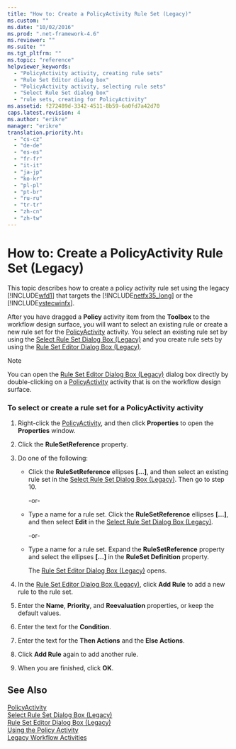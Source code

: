 ```yaml
---
title: "How to: Create a PolicyActivity Rule Set (Legacy)"
ms.custom: ""
ms.date: "10/02/2016"
ms.prod: ".net-framework-4.6"
ms.reviewer: ""
ms.suite: ""
ms.tgt_pltfrm: ""
ms.topic: "reference"
helpviewer_keywords: 
  - "PolicyActivity activity, creating rule sets"
  - "Rule Set Editor dialog box"
  - "PolicyActivity activity, selecting rule sets"
  - "Select Rule Set dialog box"
  - "rule sets, creating for PolicyActivity"
ms.assetid: f272489d-3342-4511-8b59-6a0fd7a42d70
caps.latest.revision: 4
ms.author: "erikre"
manager: "erikre"
translation.priority.ht: 
  - "cs-cz"
  - "de-de"
  - "es-es"
  - "fr-fr"
  - "it-it"
  - "ja-jp"
  - "ko-kr"
  - "pl-pl"
  - "pt-br"
  - "ru-ru"
  - "tr-tr"
  - "zh-cn"
  - "zh-tw"
---
```

# How to: Create a PolicyActivity Rule Set (Legacy)
This topic describes how to create a policy activity rule set using the legacy [!INCLUDE[wfd1](../workflowdesigner/includes/wfd1_md.md)] that targets the [!INCLUDE[netfx35_long](../workflowdesigner/includes/netfx35_long_md.md)] or the [!INCLUDE[vstecwinfx](../workflowdesigner/includes/vstecwinfx_md.md)].  
  
 After you have dragged a **Policy** activity item from the **Toolbox** to the workflow design surface, you will want to select an existing rule or create a new rule set for the [PolicyActivity](http://go.microsoft.com/fwlink?LinkID=65019) activity. You select an existing rule set by using the [Select Rule Set Dialog Box (Legacy)](../workflowdesigner/select-rule-set-dialog-box--legacy-.md) and you create rule sets by using the [Rule Set Editor Dialog Box (Legacy)](../workflowdesigner/rule-set-editor-dialog-box--legacy-.md).  
  
> [!NOTE]
>  You can open the [Rule Set Editor Dialog Box (Legacy)](../workflowdesigner/rule-set-editor-dialog-box--legacy-.md) dialog box directly by double-clicking on a [PolicyActivity](http://go.microsoft.com/fwlink?LinkID=65019) activity that is on the workflow design surface.  
  
### To select or create a rule set for a PolicyActivity activity  
  
1.  Right-click the [PolicyActivity](http://go.microsoft.com/fwlink?LinkID=65019), and then click **Properties** to open the **Properties** window.  
  
2.  Click the **RuleSetReference** property.  
  
3.  Do one of the following:  
  
    -   Click the **RuleSetReference** ellipses **[…]**, and then select an existing rule set in the [Select Rule Set Dialog Box (Legacy)](../workflowdesigner/select-rule-set-dialog-box--legacy-.md). Then go to step 10.  
  
         -or-  
  
    -   Type a name for a rule set. Click the **RuleSetReference** ellipses **[…]**, and then select **Edit** in the [Select Rule Set Dialog Box (Legacy)](../workflowdesigner/select-rule-set-dialog-box--legacy-.md).  
  
         -or-  
  
    -   Type a name for a rule set. Expand the **RuleSetReference** property and select the ellipses **[…]** in the **RuleSet Definition** property.  
  
         The [Rule Set Editor Dialog Box (Legacy)](../workflowdesigner/rule-set-editor-dialog-box--legacy-.md) opens.  
  
4.  In the [Rule Set Editor Dialog Box (Legacy)](../workflowdesigner/rule-set-editor-dialog-box--legacy-.md), click **Add Rule** to add a new rule to the rule set.  
  
5.  Enter the **Name**, **Priority**, and **Reevaluation** properties, or keep the default values.  
  
6.  Enter the text for the **Condition**.  
  
7.  Enter the text for the **Then Actions** and the **Else Actions**.  
  
8.  Click **Add Rule** again to add another rule.  
  
9. When you are finished, click **OK**.  
  
## See Also  
 [PolicyActivity](http://go.microsoft.com/fwlink?LinkID=65019)   
 [Select Rule Set Dialog Box (Legacy)](../workflowdesigner/select-rule-set-dialog-box--legacy-.md)   
 [Rule Set Editor Dialog Box (Legacy)](../workflowdesigner/rule-set-editor-dialog-box--legacy-.md)   
 [Using the Policy Activity](http://go.microsoft.com/fwlink?LinkID=65004)   
 [Legacy Workflow Activities](../workflowdesigner/legacy-workflow-activities.md)